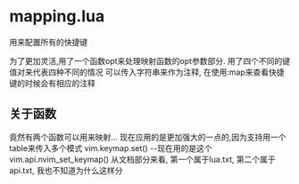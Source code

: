 # mapping.lua
用来配置所有的快捷键

为了更加灵活,用了一个函数opt来处理映射函数的opt参数部分.
用了四个不同的键值对来代表四种不同的情况
可以传入字符串来作为注释, 在使用:map来查看快捷键的时候会有相应的注释

## 关于函数
竟然有两个函数可以用来映射... 现在应用的是更加强大的一点的,因为支持用一个table来传入多个模式
vim.keymap.set() --现在用的是这个
vim.api.nvim_set_keymap()
从文档部分来看, 第一个属于lua.txt, 第二个属于api.txt, 我也不知道为什么这样分

